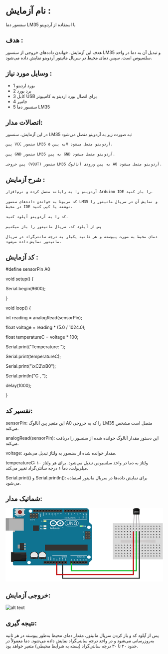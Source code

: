 # نام آزمایش :
سنسور دما LM35 با استفاده از آردوینو

## هدف :
هدف این آزمایش، خواندن داده‌های خروجی از سنسور LM35 و تبدیل آن به دما در واحد سلسیوس است. سپس دمای محیط در سریال مانیتور آردوینو نمایش داده می‌شود.

## وسایل مورد نیاز :
* 1 بورد اردینو
* 2 برد بورد
* 3 کابل  USB  برای اتصال بورد اردینو به کامپیوتر
* 4 جامپر
* 5 سنسور دما LM35


## اتصالات مدار:

در این آزمایش، سنسور LM35 به صورت زیر به آردوینو متصل می‌شود:

    پین VCC سنسور LM35 به پین ۵V آردوینو متصل می‌شود.

    پین GND سنسور LM35 به پین GND آردوینو متصل می‌شود.

    پین خروجی (VOUT) سنسور LM35 به پین ورودی آنالوگ A0 آردوینو متصل می‌شود.


  ## شرح آزمایش :
  

    آردوینو را به رایانه متصل کرده و نرم‌افزار Arduino IDE را باز کنید.

    کد مربوط به خواندن داده‌های سنسور LM35 و نمایش آن در سریال مانیتور را در محیط IDE نوشته یا کپی کنید.

    کد را به آردوینو آپلود کنید.

    پس از آپلود کد، سریال مانیتور را باز میکنیم

    دمای محیط به صورت پیوسته و هر ثانیه یکبار به درجه سانتی‌گراد در سریال مانیتور نمایش داده می‌شود.


  ## کد آزمایش :
  
#define sensorPin A0

void setup() {
  
  Serial.begin(9600);

}

void loop() {
  
  int reading = analogRead(sensorPin);
 
  float voltage = reading * (5.0 / 1024.0);
  
  float temperatureC = voltage * 100;

  
  Serial.print("Temperature: ");
  
  Serial.print(temperatureC);
  
  Serial.print("\xC2\xB0"); 
  
  Serial.println("C  ,  ");

  delay(1000); 

}
  

  ## تفسیر کد:
  sensorPin: این متغیر پین آنالوگ A0 را که به خروجی LM35 متصل است مشخص می‌کند.

analogRead(sensorPin): این دستور مقدار آنالوگ خوانده شده از سنسور را دریافت می‌کند.

voltage: مقدار خوانده شده از سنسور به ولتاژ تبدیل می‌شود.

temperatureC: ولتاژ به دما در واحد سلسیوس تبدیل می‌شود. برای هر ولتاژ ۱۰ میلی‌ولت، دما ۱ درجه سانتی‌گراد تغییر می‌کند.

Serial.print() و Serial.println(): برای نمایش داده‌ها در سریال مانیتور استفاده می‌شود.


 ## شماتیک مدار:
![توضیح تصویر](https://github.com/Rahel12384/Microprocessor-7/blob/main/micro%202/777.png)



## خروجی آزمایش:
![alt text](https://github.com/Rahel12384/Microprocessor-7/blob/main/micro%202/VID_20250107_155516_254.gif)

  
## نتیجه گیری:
پس از آپلود کد و باز کردن سریال مانیتور، مقدار دمای محیط به‌طور پیوسته در هر ثانیه به‌روزرسانی می‌شود و در واحد درجه سانتی‌گراد نمایش داده می‌شود. دما معمولاً در حدود ۲۰ تا ۳۰ درجه سانتی‌گراد (بسته به شرایط محیطی) متغیر خواهد بود.

